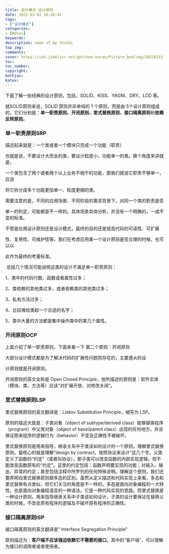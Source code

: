 ```yaml
---
title: 设计模式-设计原则
date: 2022-03-02 16:20:42
tags: 
- ["设计模式"]
categories: 
- [Notes]
keywords:
description: some of my thinks
top_img: 
comments: 
cover: https://cdn.jsdelivr.net/gh/chen-boran/Picture_bed/img/202203151833183.jpg
toc:  
toc_number:
copyright:
mathjax:
katex:
---
```


下面了解一些经典的设计原则，包括，SOLID、KISS、YAGNI、DRY、LOD 等。



就SOLID原则来说，SOLID 原则并非单纯的 1 个原则，而是由 5个设计原则组成的，它们分别是：**单一职责原则、开闭原则、里式替换原则、接口隔离原则**和**依赖反转原则**。

### 单一职责原则SRP

描述起来就是：一个类或者一个模块只完成一个功能（职责）

也就是说，不要设计大而全的类，要设计粒度小、功能单一的类。换个角度来讲就是，

一个类包含了两个或者两个以上业务不相干的功能，那我们就说它职责不够单一，应该

将它拆分成多个功能更加单一、粒度更细的类。

​	需要注意的是，不同的应用场景、不同阶段的需求背景下，对同一个类的职责是否

单一的判定，可能都是不一样的。具体场景具体分析，并没有一个明确的，一成不变的标准。

​	不管是应用设计原则还是设计模式，最终的目的还是提高代码的可读性、可扩展

性、复用性、可维护性等。我们在考虑应用某一个设计原则是否合理的时候，也可以以

此作为最终的考量标准。

​	总结几个情况可能说明这类的设计不满足单一职责原则：

1、类中的代码行数、函数或者属性过多；

2、类依赖的其他类过多，或者依赖类的其他类过多；

3、私有方法过多；

4、比较难给类起一个合适的名字；

5、类中大量的方法都是集中操作类中的某几个属性。

### 开闭原则OCP

上面介绍了单一职责原则，下面来看一下   第二个原则：开闭原则

大部分设计模式都是为了解决代码的扩展性问题而存在的，主要遵从的设

计原则就是开闭原则。

开闭原则的英文全称是 Open Closed Principle，他所描述的原则是：软件实体（模块、类、方法等）应该“对扩展开放、对修改关闭”。



### **里式替换原则**LSP

里式替换原则的英文翻译是：Liskov Substitution Principle，缩写为 LSP。

原则的描述大致是：子类对象（object of subtype/derived class）能够替换程序（program）中父类对象（object of base/parent class）出现的任何地方，并且保证原来程序的逻辑行为（behavior）不变及正确性不被破坏。



里式替换原则是用来指导，继承关系中子类该如何设计的一个原则。理解里式替换原则，最核心的就是理解“design by contract，按照协议来设计”这几个字。父类定义了函数的“约定”（或者叫协议），那子类可以改变函数的内部实现逻辑，但不能改变函数原有的“约定”。这里的约定包括：函数声明要实现的功能；对输入、输出、异常的约定；甚至包括注释中所罗列的任何特殊说明。理解这个原则，我们还要弄明白里式替换原则跟多态的区别。虽然从定义描述和代码实现上来看，多态和里式替换有点类似，但它们关注的角度是不一样的。多态是面向对象编程的一大特性，也是面向对象编程语言的一种语法。它是一种代码实现的思路。而里式替换是一种设计原则，用来指导继承关系中子类该如何设计，子类的设计要保证在替换父类的时候，不改变原有程序的逻辑及不破坏原有程序的正确性。



### 接口隔离原则ISP

接口隔离原则的英文翻译是“ Interface Segregation Principle”

原则描述为：**客户端不应该强迫依赖它不需要的接口**。其中的“客户端”，可以理解为接口的调用者或者使用者。
